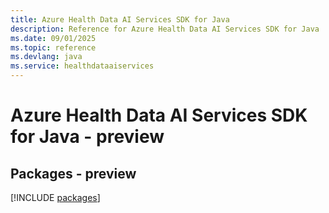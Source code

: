 ```yaml
---
title: Azure Health Data AI Services SDK for Java
description: Reference for Azure Health Data AI Services SDK for Java
ms.date: 09/01/2025
ms.topic: reference
ms.devlang: java
ms.service: healthdataaiservices
---
```

# Azure Health Data AI Services SDK for Java - preview
## Packages - preview
[!INCLUDE [packages](health-data-ai-services-index.md)]